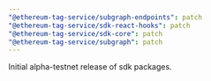 ```yaml
---
"@ethereum-tag-service/subgraph-endpoints": patch
"@ethereum-tag-service/sdk-react-hooks": patch
"@ethereum-tag-service/sdk-core": patch
"@ethereum-tag-service/subgraph": patch
---
```


Initial alpha-testnet release of sdk packages.
